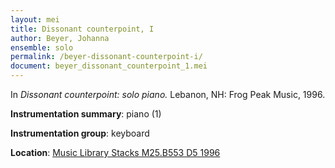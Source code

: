 ```yaml
---
layout: mei
title: Dissonant counterpoint, I
author: Beyer, Johanna
ensemble: solo
permalink: /beyer-dissonant-counterpoint-i/
document: beyer_dissonant_counterpoint_1.mei
---
```


In *Dissonant counterpoint: solo piano.* Lebanon, NH: Frog Peak Music, 1996.

**Instrumentation summary**: piano (1) 

**Instrumentation group**: keyboard

**Location**: <a href="https://tufts.primo.exlibrisgroup.com/permalink/01TUN_INST/1kc9gia/alma991009589829703851" target="_blank">Music Library Stacks M25.B553 D5 1996</a>
